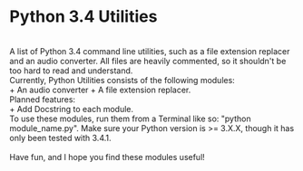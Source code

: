 Python 3.4 Utilities
====================
<br />
A list of Python 3.4 command line utilities, such as a file extension replacer and an audio converter. All files are heavily commented, so it shouldn't be too hard to read and understand.
<br />
Currently, Python Utilities consists of the following modules:
<br />
+ An audio converter
+ A file extension replacer.

<br />
Planned features:
<br />
+ Add Docstring to each module.

<br />
To use these modules, run them from a Terminal like so: "python module_name.py". Make sure your Python version is >= 3.X.X, though it has only been tested with 3.4.1.
<br />
<br />
Have fun, and I hope you find these modules useful!
